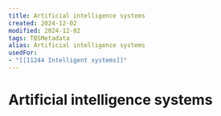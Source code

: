 ```yaml
---
title: Artificial intelligence systems
created: 2024-12-02
modified: 2024-12-02
tags: TBSMetadata
alias: Artificial intelligence systems
usedFor:
- "[[11244 Intelligent systems]]"
---
```

# Artificial intelligence systems
